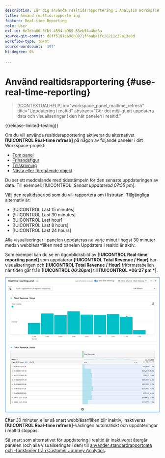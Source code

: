 ```yaml
---
description: Lär dig använda realtidsrapportering i Analysis Workspace.
title: Använd realtidsrapportering
feature: Real-time Reporting
role: User
exl-id: 6e7dba80-5fb9-4554-b989-85eb54a4bd6a
source-git-commit: d8ff5191ea96b8871f6aaba1fc28211c22a13e0d
workflow-type: tm+mt
source-wordcount: '197'
ht-degree: 0%

---
```


# Använd realtidsrapportering {#use-real-time-reporting}

>[!CONTEXTUALHELP]
>id="workspace_panel_realtime_refresh"
>title="Uppdatering i realtid"
>abstract="Gör det möjligt att uppdatera data och visualiseringar i den här panelen i realtid."

{{release-limited-testing}}

Om du vill använda realtidsrapportering aktiverar du alternativet **[!UICONTROL Real-time refresh]** på någon av följande paneler i ditt Workspace-projekt:

* [Tom panel](/help/analysis-workspace/c-panels/blank-panel.md)
* [Frihandsfigur](/help/analysis-workspace/c-panels/freeform-panel.md)
* [Tillskrivning](/help/analysis-workspace/c-panels/attribution.md)
* [Nästa eller föregående objekt](/help/analysis-workspace/c-panels/next-previous.md)

Du ser ett meddelande med tidsstämpeln för den senaste uppdateringen av data. Till exempel: [!UICONTROL &#x200B; *Senast uppdaterad 07:55 pm*].

Välj den realtidsperiod som du vill rapportera om i listrutan. Tillgängliga alternativ är:

* [!UICONTROL Last 15 minutes]
* [!UICONTROL Last 30 minutes]
* [!UICONTROL Last hour]
* [!UICONTROL Last 8 hours]
* [!UICONTROL Last 24 hours]

Alla visualiseringar i panelen uppdateras nu varje minut i högst 30 minuter medan webbläsarfliken med panelen Uppdatera i realtid är aktiv.

Som exempel kan du se en ögonblicksbild av **[!UICONTROL Real-time reporting panel]** som uppdaterar **[!UICONTROL Total Revenue / Hour]** bar-visualiseringen och **[!UICONTROL Total Revenue / Hour]** friformstabellen när tiden går från **[!UICONTROL *06:26pm*]** till **[!UICONTROL *06:27 pm *]**.

![Realtidsuppdatering](assets/real-time-refresh.gif)

Efter 30 minuter, eller så snart webbläsarfliken blir inaktiv, inaktiveras **[!UICONTROL Real-time refresh]**-växlingen automatiskt och uppdateringar i realtid stoppas.

Så snart som alternativet för uppdatering i realtid är inaktiverat återgår panelen (och alla visualiseringar i den) till [använder standardrapportdata och -funktioner från Customer Journey Analytics](real-time.md#how-it-works).

